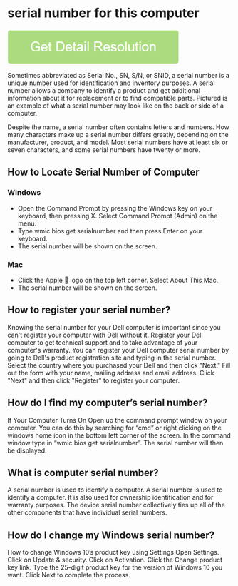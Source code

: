 # serial number for this computer

[![serial number for this computer](get-startted.png)](https://computersolve.com/serial-number-for-this-computer/)

Sometimes abbreviated as Serial No., SN, S/N, or SNID, a serial number is a unique number used for identification and inventory purposes. A serial number allows a company to identify a product and get additional information about it for replacement or to find compatible parts. Pictured is an example of what a serial number may look like on the back or side of a computer.

Despite the name, a serial number often contains letters and numbers. How many characters make up a serial number differs greatly, depending on the manufacturer, product, and model. Most serial numbers have at least six or seven characters, and some serial numbers have twenty or more.

## How to Locate Serial Number of Computer

### Windows

* Open the Command Prompt by pressing the Windows key on your keyboard, then pressing X. Select Command Prompt (Admin) on the menu.
* Type wmic bios get serialnumber and then press Enter on your keyboard.
* The serial number will be shown on the screen.

### Mac

* Click the Apple  logo on the top left corner. Select About This Mac.
* The serial number will be shown on the screen.

## How to register your serial number?

Knowing the serial number for your Dell computer is important since you can't register your computer with Dell without it. Register your Dell computer to get technical support and to take advantage of your computer's warranty. You can register your Dell computer serial number by going to Dell's product registration site and typing in the serial number. Select the country where you purchased your Dell and then click "Next." Fill out the form with your name, mailing address and email address. Click "Next" and then click "Register" to register your computer.

## How do I find my computer’s serial number?

If Your Computer Turns On Open up the command prompt window on your computer. You can do this by searching for “cmd” or right clicking on the windows home icon in the bottom left corner of the screen. In the command window type in “wmic bios get serialnumber”. The serial number will then be displayed.

## What is computer serial number?

A serial number is used to identify a computer. A serial number is used to identify a computer. It is also used for ownership identification and for warranty purposes. The device serial number collectively ties up all of the other components that have individual serial numbers.

## How do I change my Windows serial number?

How to change Windows 10’s product key using Settings Open Settings. Click on Update & security. Click on Activation. Click the Change product key link. Type the 25-digit product key for the version of Windows 10 you want. Click Next to complete the process.
